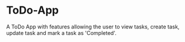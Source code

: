 # ToDo-App
A ToDo App with features allowing the user to view tasks, create task, update task and mark a task as 'Completed'.
